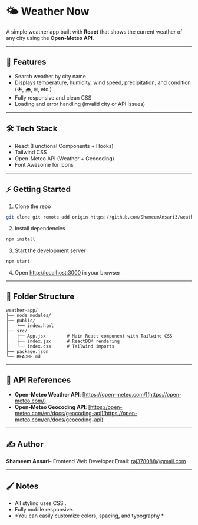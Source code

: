 # 🌤️ Weather Now

A simple weather app built with **React** that shows the current weather of any city using the **Open-Meteo API**.

---

## 🚀 Features

* Search weather by city name
* Displays temperature, humidity, wind speed, precipitation, and condition (☀️, 🌧️, ❄️, etc.)
* Fully responsive and clean  CSS
* Loading and error handling (invalid city or API issues)

---

## 🛠️ Tech Stack

* React (Functional Components + Hooks)
* Tailwind CSS
* Open-Meteo API (Weather + Geocoding)
* Font Awesome for icons

---

## ⚡ Getting Started

1. Clone the repo

```bash
git clone git remote add origin https://github.com/ShameemAnsari3/weather-app.git
```

2. Install dependencies

```bash
npm install
```

3. Start the development server

```bash
npm start
```

4. Open [http://localhost:3000](http://localhost:3000) in your browser

---

## 📁 Folder Structure

```
weather-app/
├── node_modules/
├── public/
│   └── index.html
├── src/
│   ├── App.jsx        # Main React component with Tailwind CSS
│   ├── index.jsx      # ReactDOM rendering
│   └── index.css      # Tailwind imports
├── package.json
└── README.md
```

---

## 📡 API References

* **Open-Meteo Weather API**: [https://open-meteo.com/](https://open-meteo.com/)
* **Open-Meteo Geocoding API**: [https://open-meteo.com/en/docs/geocoding-api](https://open-meteo.com/en/docs/geocoding-api)

---

## ✍️ Author

**Shameem Ansari**– Frontend Web Developer
Email: [raj378088@gmail.com](mailto:raj378088@gmail.com)

---

## 🖌️ Notes

* All styling uses CSS .
* Fully mobile responsive.
* \*You can easily customize colors, spacing, and typography \*
